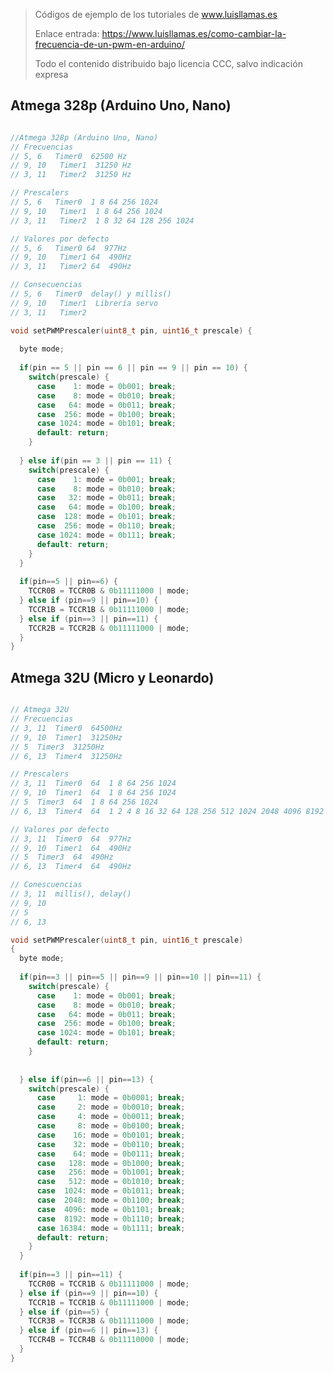 > Códigos de ejemplo de los tutoriales de www.luisllamas.es
>
> Enlace entrada: https://www.luisllamas.es/como-cambiar-la-frecuencia-de-un-pwm-en-arduino/
>
> Todo el contenido distribuido bajo licencia CCC, salvo indicación expresa


## Atmega 328p (Arduino Uno, Nano)
```cpp
//Atmega 328p (Arduino Uno, Nano)
// Frecuencias
// 5, 6   Timer0  62500 Hz
// 9, 10   Timer1  31250 Hz
// 3, 11   Timer2  31250 Hz

// Prescalers
// 5, 6   Timer0  1 8 64 256 1024
// 9, 10   Timer1  1 8 64 256 1024
// 3, 11   Timer2  1 8 32 64 128 256 1024

// Valores por defecto
// 5, 6   Timer0 64  977Hz
// 9, 10   Timer1 64  490Hz
// 3, 11   Timer2 64  490Hz

// Consecuencias
// 5, 6   Timer0  delay() y millis()
// 9, 10   Timer1  Librería servo
// 3, 11   Timer2  

void setPWMPrescaler(uint8_t pin, uint16_t prescale) {
  
  byte mode;
  
  if(pin == 5 || pin == 6 || pin == 9 || pin == 10) {
    switch(prescale) {
      case    1: mode = 0b001; break;
      case    8: mode = 0b010; break;
      case   64: mode = 0b011; break; 
      case  256: mode = 0b100; break;
      case 1024: mode = 0b101; break;
      default: return;
    }
    
  } else if(pin == 3 || pin == 11) {
    switch(prescale) {
      case    1: mode = 0b001; break;
      case    8: mode = 0b010; break;
      case   32: mode = 0b011; break; 
      case   64: mode = 0b100; break; 
      case  128: mode = 0b101; break;
      case  256: mode = 0b110; break;
      case 1024: mode = 0b111; break;
      default: return;
    }
  }
  
  if(pin==5 || pin==6) {
    TCCR0B = TCCR0B & 0b11111000 | mode;
  } else if (pin==9 || pin==10) {
    TCCR1B = TCCR1B & 0b11111000 | mode;
  } else if (pin==3 || pin==11) {
    TCCR2B = TCCR2B & 0b11111000 | mode;
  }
}
```



## Atmega 32U (Micro y Leonardo)
```cpp
// Atmega 32U
// Frecuencias
// 3, 11  Timer0  64500Hz
// 9, 10  Timer1  31250Hz
// 5  Timer3  31250Hz
// 6, 13  Timer4  31250Hz

// Prescalers
// 3, 11  Timer0  64  1 8 64 256 1024
// 9, 10  Timer1  64  1 8 64 256 1024
// 5  Timer3  64  1 8 64 256 1024
// 6, 13  Timer4  64  1 2 4 8 16 32 64 128 256 512 1024 2048 4096 8192 16384

// Valores por defecto
// 3, 11  Timer0  64  977Hz
// 9, 10  Timer1  64  490Hz
// 5  Timer3  64  490Hz
// 6, 13  Timer4  64  490Hz

// Conescuencias
// 3, 11  millis(), delay()
// 9, 10
// 5
// 6, 13

void setPWMPrescaler(uint8_t pin, uint16_t prescale) 
{ 
  byte mode;
  
  if(pin==3 || pin==5 || pin==9 || pin==10 || pin==11) { 
    switch(prescale) {
      case    1: mode = 0b001; break;
      case    8: mode = 0b010; break;
      case   64: mode = 0b011; break; 
      case  256: mode = 0b100; break;
      case 1024: mode = 0b101; break;
      default: return;
    }
    
    
  } else if(pin==6 || pin==13) {
    switch(prescale) {
      case     1: mode = 0b0001; break;
      case     2: mode = 0b0010; break;
      case     4: mode = 0b0011; break;
      case     8: mode = 0b0100; break;
      case    16: mode = 0b0101; break;
      case    32: mode = 0b0110; break;
      case    64: mode = 0b0111; break;
      case   128: mode = 0b1000; break;
      case   256: mode = 0b1001; break;
      case   512: mode = 0b1010; break;
      case  1024: mode = 0b1011; break;
      case  2048: mode = 0b1100; break;
      case  4096: mode = 0b1101; break;
      case  8192: mode = 0b1110; break;
      case 16384: mode = 0b1111; break;
      default: return;
    }
  }
  
  if(pin==3 || pin==11) {
    TCCR0B = TCCR1B & 0b11111000 | mode;
  } else if (pin==9 || pin==10) {
    TCCR1B = TCCR1B & 0b11111000 | mode;
  } else if (pin==5) {
    TCCR3B = TCCR3B & 0b11111000 | mode;
  } else if (pin==6 || pin==13) {
    TCCR4B = TCCR4B & 0b11110000 | mode;
  }
}
```


